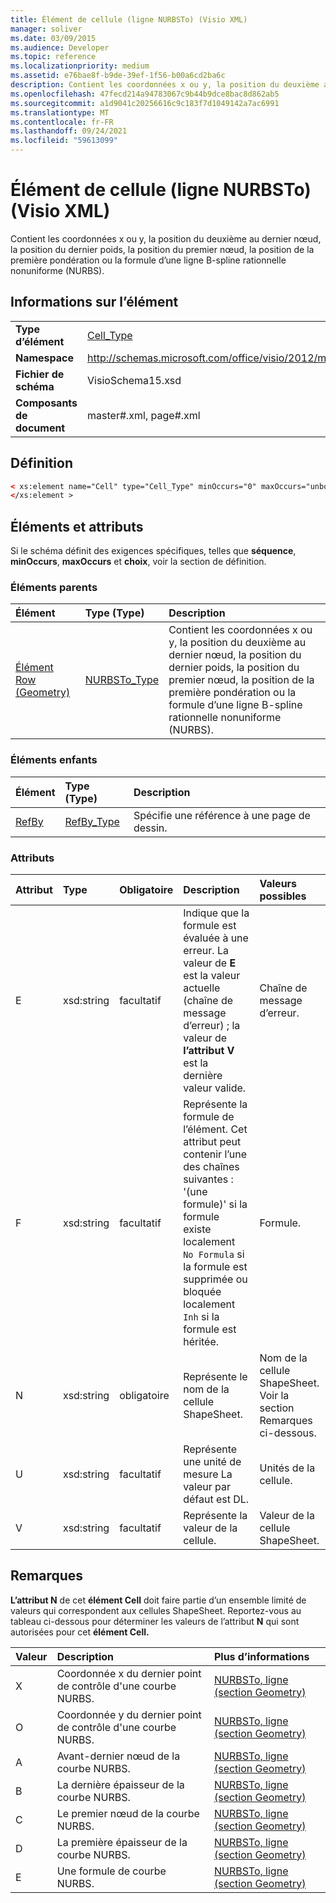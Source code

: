 ```yaml
---
title: Élément de cellule (ligne NURBSTo) (Visio XML)
manager: soliver
ms.date: 03/09/2015
ms.audience: Developer
ms.topic: reference
ms.localizationpriority: medium
ms.assetid: e76bae8f-b9de-39ef-1f56-b00a6cd2ba6c
description: Contient les coordonnées x ou y, la position du deuxième au dernier nœud, la position du dernier poids, la position du premier nœud, la position de la première pondération ou la formule d’une ligne B-spline rationnelle nonuniforme (NURBS).
ms.openlocfilehash: 47fecd214a94783067c9b44b9dce8bac8d862ab5
ms.sourcegitcommit: a1d9041c20256616c9c183f7d1049142a7ac6991
ms.translationtype: MT
ms.contentlocale: fr-FR
ms.lasthandoff: 09/24/2021
ms.locfileid: "59613099"
---
```

# <a name="cell-element-nurbsto-row-visio-xml"></a>Élément de cellule (ligne NURBSTo) (Visio XML)

Contient les coordonnées x ou y, la position du deuxième au dernier nœud, la position du dernier poids, la position du premier nœud, la position de la première pondération ou la formule d’une ligne B-spline rationnelle nonuniforme (NURBS).
  
## <a name="element-information"></a>Informations sur l’élément

|||
|:-----|:-----|
|**Type d’élément** <br/> |[Cell_Type](cell_type-complextypevisio-xml.md) <br/> |
|**Namespace** <br/> |http://schemas.microsoft.com/office/visio/2012/main  <br/> |
|**Fichier de schéma** <br/> |VisioSchema15.xsd  <br/> |
|**Composants de document** <br/> |master#.xml, page#.xml  <br/> |
   
## <a name="definition"></a>Définition

```XML
< xs:element name="Cell" type="Cell_Type" minOccurs="0" maxOccurs="unbounded" >
</xs:element >
```

## <a name="elements-and-attributes"></a>Éléments et attributs

Si le schéma définit des exigences spécifiques, telles que **séquence**, **minOccurs**, **maxOccurs** et **choix**, voir la section de définition. 
  
### <a name="parent-elements"></a>Éléments parents

|**Élément**|**Type (Type)**|**Description**|
|:-----|:-----|:-----|
|[Élément Row (Geometry)](row-element-geometry-sectionvisio-xml.md) <br/> |[NURBSTo_Type](nurbsto_type-complextypevisio-xml.md) <br/> |Contient les coordonnées x ou y, la position du deuxième au dernier nœud, la position du dernier poids, la position du premier nœud, la position de la première pondération ou la formule d’une ligne B-spline rationnelle nonuniforme (NURBS).  <br/> |
   
### <a name="child-elements"></a>Éléments enfants

|**Élément**|**Type (Type)**|**Description**|
|:-----|:-----|:-----|
|[RefBy](refby-element-cell_type-complextypevisio-xml.md) <br/> |[RefBy_Type](refby_type-complextypevisio-xml.md) <br/> |Spécifie une référence à une page de dessin.  <br/> |
   
### <a name="attributes"></a>Attributs

|**Attribut**|**Type**|**Obligatoire**|**Description**|**Valeurs possibles**|
|:-----|:-----|:-----|:-----|:-----|
|E  <br/> |xsd:string  <br/> |facultatif  <br/> |Indique que la formule est évaluée à une erreur. La valeur de **E** est la valeur actuelle (chaîne de message d’erreur) ; la valeur de **l’attribut V** est la dernière valeur valide.  <br/> |Chaîne de message d’erreur.  <br/> |
|F  <br/> |xsd:string  <br/> |facultatif  <br/> | Représente la formule de l’élément. Cet attribut peut contenir l’une des chaînes suivantes :  <br/>  '(une formule)' si la formule existe localement  <br/>  `No Formula` si la formule est supprimée ou bloquée localement  <br/>  `Inh` si la formule est héritée.  <br/> |Formule.  <br/> |
|N  <br/> |xsd:string  <br/> |obligatoire  <br/> |Représente le nom de la cellule ShapeSheet.  <br/> |Nom de la cellule ShapeSheet.  <br/> Voir la section Remarques ci-dessous.  <br/> |
|U  <br/> |xsd:string  <br/> |facultatif  <br/> |Représente une unité de mesure La valeur par défaut est DL.  <br/> |Unités de la cellule.  <br/> |
|V  <br/> |xsd:string  <br/> |facultatif  <br/> |Représente la valeur de la cellule.  <br/> |Valeur de la cellule ShapeSheet.  <br/> |
   
## <a name="remarks"></a>Remarques

**L’attribut N** de cet **élément Cell** doit faire partie d’un ensemble limité de valeurs qui correspondent aux cellules ShapeSheet. Reportez-vous au tableau ci-dessous pour déterminer les valeurs de l’attribut **N** qui sont autorisées pour cet **élément Cell.** 
  
|**Valeur**|**Description**|**Plus d’informations**|
|:-----|:-----|:-----|
|X  <br/> |Coordonnée x du dernier point de contrôle d'une courbe NURBS.  <br/> |[NURBSTo, ligne (section Geometry)](nurbsto-row-geometry-section.md) <br/> |
|O  <br/> |Coordonnée y du dernier point de contrôle d'une courbe NURBS.  <br/> |[NURBSTo, ligne (section Geometry)](nurbsto-row-geometry-section.md) <br/> |
|A  <br/> |Avant-dernier nœud de la courbe NURBS.  <br/> |[NURBSTo, ligne (section Geometry)](nurbsto-row-geometry-section.md) <br/> |
|B  <br/> |La dernière épaisseur de la courbe NURBS.  <br/> |[NURBSTo, ligne (section Geometry)](nurbsto-row-geometry-section.md) <br/> |
|C  <br/> |Le premier nœud de la courbe NURBS.  <br/> |[NURBSTo, ligne (section Geometry)](nurbsto-row-geometry-section.md) <br/> |
|D  <br/> |La première épaisseur de la courbe NURBS.  <br/> |[NURBSTo, ligne (section Geometry)](nurbsto-row-geometry-section.md) <br/> |
|E  <br/> |Une formule de courbe NURBS.  <br/> |[NURBSTo, ligne (section Geometry)](nurbsto-row-geometry-section.md) <br/> |
   

